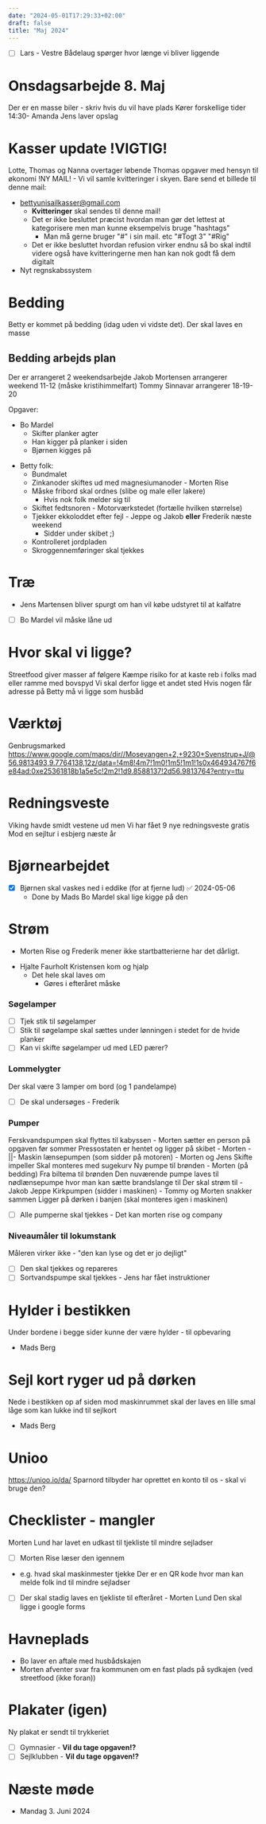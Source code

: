 ```yaml
---
date: "2024-05-01T17:29:33+02:00"
draft: false
title: "Maj 2024"
---
```

- [ ] Lars - Vestre Bådelaug spørger hvor længe vi bliver liggende
# Onsdagsarbejde 8. Maj
Der er en masse biler - skriv hvis du vil have plads
Kører forskellige tider 14:30- Amanda
Jens laver opslag
# Kasser update !VIGTIG!
Lotte, Thomas og Nanna overtager løbende Thomas opgaver med hensyn til økonomi
!NY MAIL! - Vi vil samle kvitteringer i skyen. Bare send et billede til denne mail:
- bettyunisailkasser@gmail.com
	- **Kvitteringer** skal sendes til denne mail!
	- Det er ikke besluttet præcist hvordan man gør det lettest at kategorisere men man kunne eksempelvis bruge "hashtags"
		- Man må gerne bruger "#" i sin mail. etc "#Togt 3" "#Rig"
	- Det er ikke besluttet hvordan refusion virker endnu så bo skal indtil videre også have kvitteringerne men han kan nok godt få dem digitalt
- Nyt regnskabssystem
# Bedding
Betty er kommet på bedding (idag uden vi vidste det). Der skal laves en masse
## Bedding arbejds plan
Der er arrangeret 2 weekendsarbejde
Jakob Mortensen arrangerer weekend 11-12 (måske kristihimmelfart)
Tommy Sinnavar arrangerer 18-19-20

Opgaver:
- Bo Mardel
	- Skifter planker agter
	- Han kigger på planker i siden
	- Bjørnen kigges på
* Betty folk:
	- Bundmalet
	- Zinkanoder skiftes ud med magnesiumanoder - Morten Rise
	- Måske fribord skal ordnes (slibe og male eller lakere)  
		- Hvis nok folk melder sig til
	- Skiftet fedtsnoren - Motorværkstedet (fortælle hvilken størrelse)
	- Tjekker ekkoloddet efter fejl - Jeppe og Jakob **eller** Frederik næste weekend
		- Sidder under skibet ;)
	- Kontrolleret jordpladen
	- Skroggennemføringer skal tjekkes
# Træ
- Jens Martensen bliver spurgt om han vil købe udstyret til at kalfatre 
- [ ] Bo Mardel vil måske låne ud
# Hvor skal vi ligge?
Streetfood giver masser af følgere
	Kæmpe risiko for at kaste reb i folks mad eller ramme med bovspyd
	Vi skal derfor ligge et andet sted
Hvis nogen får adresse på Betty må vi ligge som husbåd
# Værktøj
Genbrugsmarked
	https://www.google.com/maps/dir//Mosevangen+2,+9230+Svenstrup+J/@56.9813493,9.7764138,12z/data=!4m8!4m7!1m0!1m5!1m1!1s0x464934767f6e84ad:0xe25361818b1a5e5c!2m2!1d9.8588137!2d56.9813764?entry=ttu
# Redningsveste
Viking havde smidt vestene ud
men
Vi har fået 9 nye redningsveste gratis 
	Mod en sejltur i esbjerg næste år
# Bjørnearbejdet
 * [x] Bjørnen skal vaskes ned i eddike (for at fjerne lud) ✅ 2024-05-06
	* Done by Mads
	Bo Mardel skal lige kigge på den
# Strøm
* Morten Rise og Frederik mener ikke startbatterierne har det dårligt. 
- Hjalte Faurholt Kristensen kom og hjalp
	- Det hele skal laves om
		- Gøres i efteråret måske
### Søgelamper
- [ ] Tjek stik til søgelamper
- [ ] Stik til søgelampe skal sættes under lønningen i stedet for de hvide planker
- [ ] Kan vi skifte søgelamper ud med LED pærer?
### Lommelygter
Der skal være 3 lamper om bord (og 1 pandelampe)
- [ ] De skal undersøges - Frederik
### Pumper
Ferskvandspumpen skal flyttes til kabyssen - Morten sætter en person på opgaven før sommer 
	Pressostaten er hentet og ligger på skibet - Morten -||-
Maskin lænsepumpen (som sidder på motoren) - Morten og Jens
	Skifte impeller 
	Skal monteres med sugekurv
Ny pumpe til brønden - Morten (på bedding)
	Fra biltema til brønden
	Den nuværende pumpe laves til nødlænsepumpe hvor man kan sætte brandslange til
	Der skal strøm til - Jakob Jeppe
Kirkpumpen (sidder i maskinen) - Tommy og Morten snakker sammen
	Ligger på dørken i banjen (skal monteres igen i maskinen)
- [ ] Alle pumperne skal tjekkes - Det kan morten rise og company
### Niveaumåler til lokumstank
Måleren virker ikke - "den kan lyse og det er jo dejligt"
- [ ] Den skal tjekkes og repareres
- [ ] Sortvandspumpe skal tjekkes - Jens har fået instruktioner
# Hylder i bestikken
Under bordene i begge sider kunne der være hylder - til opbevaring
- Mads Berg
# Sejl kort ryger ud på dørken
Nede i bestikken op af siden mod maskinrummet skal der laves en lille smal låge som kan lukke ind til sejlkort
- Mads Berg
# Unioo 
https://unioo.io/da/
Sparnord tilbyder har oprettet en konto til os - skal vi bruge den?
# Checklister - mangler
Morten Lund har lavet en udkast til tjekliste til mindre sejladser
- [ ] Morten Rise læser den igennem
* e.g. hvad skal maskinmester tjekke
Der er en QR kode hvor man kan melde folk ind til mindre sejladser
- [ ] Der skal stadig laves en tjekliste til efteråret - Morten Lund
	Den skal ligge i google forms
# Havneplads
- Bo laver en aftale med husbådskajen
- Morten afventer svar fra kommunen om en fast plads på sydkajen (ved streetfood (ikke foran))
# Plakater (igen)
Ny plakat er sendt til trykkeriet
- [ ] Gymnasier - **Vil du tage opgaven!?**
- [ ] Sejlklubben - **Vil du tage opgaven!?**
# Næste møde
* Mandag 3. Juni 2024
